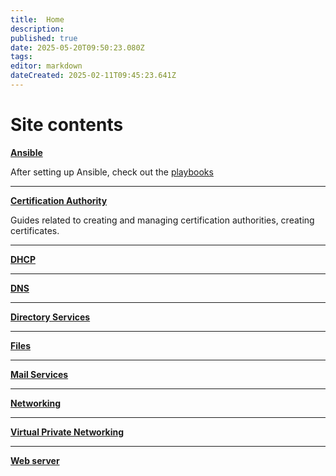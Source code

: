 ```yaml
---
title:  Home
description: 
published: true
date: 2025-05-20T09:50:23.080Z
tags: 
editor: markdown
dateCreated: 2025-02-11T09:45:23.641Z
---
```


# Site contents

[**Ansible**](/ansible/setup)

After setting up Ansible, check out the [playbooks](/ansible/playbooks)

---

[**Certification Authority**](/cert)

Guides related to creating and managing certification authorities, creating certificates.

---

[**DHCP**](/DHCP)

---

[**DNS**](/DNS)

---

[**Directory Services**](/directory-services)

---

[**Files**](/files)

---

[**Mail Services**](/mail)

---

[**Networking**](/networking)

---

[**Virtual Private Networking**](/vpn)


---

[**Web server**](/web-server)
